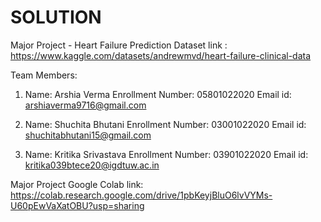 # SOLUTION

Major Project - Heart Failure Prediction Dataset link : https://www.kaggle.com/datasets/andrewmvd/heart-failure-clinical-data


Team Members:

1. Name: Arshia Verma
   Enrollment Number: 05801022020
   Email id: arshiaverma9716@gmail.com

2. Name: Shuchita Bhutani
   Enrollment Number: 03001022020
   Email id: shuchitabhutani15@gmail.com

3. Name: Kritika Srivastava
   Enrollment Number: 03901022020
   Email id: kritika039btece20@igdtuw.ac.in

Major Project Google Colab link: https://colab.research.google.com/drive/1pbKeyjBluO6lvVYMs-U60pEwVaXatOBU?usp=sharing
